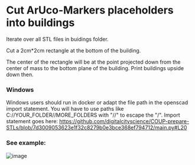# Cut ArUco-Markers placeholders into buildings

Iterate over all STL files in buidings folder.

Cut a 2cm*2cm rectangle at the bottom of the building. 

The center of the rectangle will be at the point projected down from the center of mass to the bottom plane of the building.
Print buildings upside down then.

### Windows
Windows users should run in docker or adapt the file path in the openscad import statement. You will have to use paths like C://YOUR_FOLDER//MORE_FOLDERS with "//" to escape the "/".
Import statement goes here:  https://github.com/digitalcityscience/COUP-prepare-STLs/blob/7d3009053623e1f32c8279b0e3bce368ef794712/main.py#L20



### See example:
![image](https://user-images.githubusercontent.com/4631906/197495895-c8534e7d-fb28-462b-ab84-5ca7ec036509.png)


